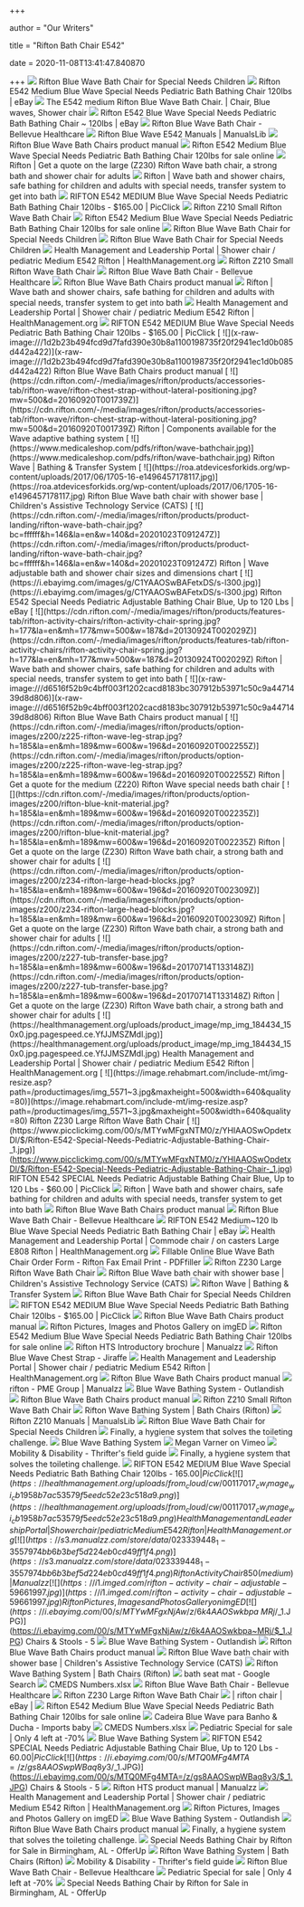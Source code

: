 +++
        
author = "Our Writers"
        
title = "Rifton Bath Chair E542"
        
date = 2020-11-08T13:41:47.840870
        
+++
[ ![](http://www.medarts.net/images/adaptive/rifton-blue-wave-bath-chair.png)](http://www.medarts.net/images/adaptive/rifton-blue-wave-bath-chair.png) Rifton Blue Wave Bath Chair for Special Needs Children
[ ![](https://i.ebayimg.com/images/g/wuYAAOSwOTlfE5pW/s-l400.jpg)](https://i.ebayimg.com/images/g/wuYAAOSwOTlfE5pW/s-l400.jpg) Rifton E542 Medium Blue Wave Special Needs Pediatric Bath Bathing Chair  120lbs | eBay
[ ![](https://i.pinimg.com/originals/08/7e/6b/087e6b049543061096bb324cb2055852.jpg)](https://i.pinimg.com/originals/08/7e/6b/087e6b049543061096bb324cb2055852.jpg) The E542 medium Rifton Blue Wave Bath Chair. | Chair, Blue waves, Shower  chair
[ ![](https://i.ebayimg.com/images/g/TdQAAOSwms1eeAMV/s-l300.jpg)](https://i.ebayimg.com/images/g/TdQAAOSwms1eeAMV/s-l300.jpg) Rifton E542 Blue Wave Special Needs Pediatric Bath Bathing Chair ~ 120lbs |  eBay
[ ![](https://bellevuehealthcare.com/wp-content/uploads/bluewavemain.jpg)](https://bellevuehealthcare.com/wp-content/uploads/bluewavemain.jpg) Rifton Blue Wave Bath Chair - Bellevue Healthcare
[ ![](https://data2.manualslib.com/product_thumbs/en/25/123/12276/1227524_blue_wave_e541_product.jpg)](https://data2.manualslib.com/product_thumbs/en/25/123/12276/1227524_blue_wave_e541_product.jpg) Rifton Blue Wave E542 Manuals | ManualsLib
[ ![](x-raw-image:///eec407e19a6349a6cb10e7ec8cf027641625b5b2323319dc5d4714d87027244b)](x-raw-image:///eec407e19a6349a6cb10e7ec8cf027641625b5b2323319dc5d4714d87027244b) Rifton Blue Wave Bath Chairs product manual
[ ![](https://i.ebayimg.com/images/g/VGsAAOSw1eZfnZQe/s-l225.jpg)](https://i.ebayimg.com/images/g/VGsAAOSw1eZfnZQe/s-l225.jpg) Rifton E542 Medium Blue Wave Special Needs Pediatric Bath Bathing Chair  120lbs for sale online
[ ![](https://cdn.rifton.com/-/media/images/rifton/products/configurator/z230riftonlargewavebathchair.jpg?h=170&la=en&mh=200&mw=400&w=180&d=20160907T184209Z)](https://cdn.rifton.com/-/media/images/rifton/products/configurator/z230riftonlargewavebathchair.jpg?h=170&la=en&mh=200&mw=400&w=180&d=20160907T184209Z) Rifton | Get a quote on the large (Z230) Rifton Wave bath chair, a strong  bath and shower chair for adults
[ ![](https://cdn.rifton.com/-/media/images/rifton/products/overview-tab/rifton-wave/riftonwaveswithbases.jpg?mw=2000&mh=2000&d=20160920T002509Z)](https://cdn.rifton.com/-/media/images/rifton/products/overview-tab/rifton-wave/riftonwaveswithbases.jpg?mw=2000&mh=2000&d=20160920T002509Z) Rifton | Wave bath and shower chairs, safe bathing for children and adults  with special needs, transfer system to get into bath
[ ![](https://www.picclickimg.com/00/s/MTIwMFgxNjAw/z/kDoAAOSwagxfE5pJ/$/Rifton-E542-Medium-Blue-Wave-Special-Needs-Pediatric-_1.jpg)](https://www.picclickimg.com/00/s/MTIwMFgxNjAw/z/kDoAAOSwagxfE5pJ/$/Rifton-E542-Medium-Blue-Wave-Special-Needs-Pediatric-_1.jpg) RIFTON E542 MEDIUM Blue Wave Special Needs Pediatric Bath Bathing Chair  120lbs - $165.00 | PicClick
[ ![](https://www.rehabmart.com/imagesfromrd/IMG_5631.jpg)](https://www.rehabmart.com/imagesfromrd/IMG_5631.jpg) Rifton Z210 Small Rifton Wave Bath Chair
[ ![](https://i.ebayimg.com/images/g/iVwAAOSwmjVfE5p9/s-l1600.jpg)](https://i.ebayimg.com/images/g/iVwAAOSwmjVfE5p9/s-l1600.jpg) Rifton E542 Medium Blue Wave Special Needs Pediatric Bath Bathing Chair  120lbs for sale online
[ ![](http://www.medarts.net/images/top-banner2.jpg)](http://www.medarts.net/images/top-banner2.jpg) Rifton Blue Wave Bath Chair for Special Needs Children
[ ![](http://www.medicalartschemists.com/images/stamp.png)](http://www.medicalartschemists.com/images/stamp.png) Rifton Blue Wave Bath Chair for Special Needs Children
[ ![](https://healthmanagement.org/uploads/from_cloud/cw/00117516_cw_image_wi_130ea0d6f3256ca6a3cb8830a297a7a1.png)](https://healthmanagement.org/uploads/from_cloud/cw/00117516_cw_image_wi_130ea0d6f3256ca6a3cb8830a297a7a1.png) Health Management and Leadership Portal | Shower chair / pediatric Medium E542  Rifton | HealthManagement.org
[ ![](https://www.rehabmart.com/include-mt/img-resize.asp?newwidth=600&path=/productimages/img_5581.jpg)](https://www.rehabmart.com/include-mt/img-resize.asp?newwidth=600&path=/productimages/img_5581.jpg) Rifton Z210 Small Rifton Wave Bath Chair
[ ![](https://bellevuehealthcare.com/wp-content/uploads/BlueWaveTubStand_large.jpg)](https://bellevuehealthcare.com/wp-content/uploads/BlueWaveTubStand_large.jpg) Rifton Blue Wave Bath Chair - Bellevue Healthcare
[ ![](x-raw-image:///24b4bdf0915a31daf2509519087866e1853a4ccbe451242702059d58d37e0951)](x-raw-image:///24b4bdf0915a31daf2509519087866e1853a4ccbe451242702059d58d37e0951) Rifton Blue Wave Bath Chairs product manual
[ ![](https://cdn.rifton.com/-/media/images/rifton/products/overview-tab/rifton-wave/boy-in-rifton-wave-bath-chair.jpg?mw=2000&mh=2000&d=20160921T184559Z)](https://cdn.rifton.com/-/media/images/rifton/products/overview-tab/rifton-wave/boy-in-rifton-wave-bath-chair.jpg?mw=2000&mh=2000&d=20160921T184559Z) Rifton | Wave bath and shower chairs, safe bathing for children and adults  with special needs, transfer system to get into bath
[ ![](https://healthmanagement.org/uploads/from_cloud/cw/00117513_cw_image_wi_1ee8af887d2cbfdac0ef3b3a0ba5bc9e.jpg)](https://healthmanagement.org/uploads/from_cloud/cw/00117513_cw_image_wi_1ee8af887d2cbfdac0ef3b3a0ba5bc9e.jpg) Health Management and Leadership Portal | Shower chair / pediatric Medium E542  Rifton | HealthManagement.org
[ ![](https://www.picclickimg.com/d/l400/pict/184376553379_/Rifton-Pediatric-bath-chair.jpg)](https://www.picclickimg.com/d/l400/pict/184376553379_/Rifton-Pediatric-bath-chair.jpg) RIFTON E542 MEDIUM Blue Wave Special Needs Pediatric Bath Bathing Chair  120lbs - $165.00 | PicClick
[ ![](x-raw-image:///1d2b23b494fcd9d7fafd390e30b8a1100198735f20f2941ec1d0b085d442a422)](x-raw-image:///1d2b23b494fcd9d7fafd390e30b8a1100198735f20f2941ec1d0b085d442a422) Rifton Blue Wave Bath Chairs product manual
[ ![](https://cdn.rifton.com/-/media/images/rifton/products/accessories-tab/rifton-wave/rifton-chest-strap-without-lateral-positioning.jpg?mw=500&d=20160920T001739Z)](https://cdn.rifton.com/-/media/images/rifton/products/accessories-tab/rifton-wave/rifton-chest-strap-without-lateral-positioning.jpg?mw=500&d=20160920T001739Z) Rifton | Components available for the Wave adaptive bathing system
[ ![](https://www.medicaleshop.com/pdfs/rifton/wave-bathchair.jpg)](https://www.medicaleshop.com/pdfs/rifton/wave-bathchair.jpg) Rifton Wave | Bathing & Transfer System
[ ![](https://roa.atdevicesforkids.org/wp-content/uploads/2017/06/1705-16-e1496457178117.jpg)](https://roa.atdevicesforkids.org/wp-content/uploads/2017/06/1705-16-e1496457178117.jpg) Rifton Blue Wave bath chair with shower base | Children's Assistive  Technology Service (CATS)
[ ![](https://cdn.rifton.com/-/media/images/rifton/products/product-landing/rifton-wave-bath-chair.jpg?bc=ffffff&h=146&la=en&w=140&d=20201023T091247Z)](https://cdn.rifton.com/-/media/images/rifton/products/product-landing/rifton-wave-bath-chair.jpg?bc=ffffff&h=146&la=en&w=140&d=20201023T091247Z) Rifton | Wave adjustable bath and shower chair sizes and dimensions chart
[ ![](https://i.ebayimg.com/images/g/C1YAAOSwBAFetxDS/s-l300.jpg)](https://i.ebayimg.com/images/g/C1YAAOSwBAFetxDS/s-l300.jpg) Rifton E542 Special Needs Pediatric Adjustable Bathing Chair Blue, Up to  120 Lbs | eBay
[ ![](https://cdn.rifton.com/-/media/images/rifton/products/features-tab/rifton-activity-chairs/rifton-activity-chair-spring.jpg?h=177&la=en&mh=177&mw=500&w=187&d=20130924T002029Z)](https://cdn.rifton.com/-/media/images/rifton/products/features-tab/rifton-activity-chairs/rifton-activity-chair-spring.jpg?h=177&la=en&mh=177&mw=500&w=187&d=20130924T002029Z) Rifton | Wave bath and shower chairs, safe bathing for children and adults  with special needs, transfer system to get into bath
[ ![](x-raw-image:///d6516f52b9c4bff003f1202cacd8183bc307912b53971c50c9a4471439d8d806)](x-raw-image:///d6516f52b9c4bff003f1202cacd8183bc307912b53971c50c9a4471439d8d806) Rifton Blue Wave Bath Chairs product manual
[ ![](https://cdn.rifton.com/-/media/images/rifton/products/option-images/z200/z225-rifton-wave-leg-strap.jpg?h=185&la=en&mh=189&mw=600&w=196&d=20160920T002255Z)](https://cdn.rifton.com/-/media/images/rifton/products/option-images/z200/z225-rifton-wave-leg-strap.jpg?h=185&la=en&mh=189&mw=600&w=196&d=20160920T002255Z) Rifton | Get a quote for the medium (Z220) Rifton Wave special needs bath  chair
[ ![](https://cdn.rifton.com/-/media/images/rifton/products/option-images/z200/rifton-blue-knit-material.jpg?h=185&la=en&mh=189&mw=600&w=196&d=20160920T002235Z)](https://cdn.rifton.com/-/media/images/rifton/products/option-images/z200/rifton-blue-knit-material.jpg?h=185&la=en&mh=189&mw=600&w=196&d=20160920T002235Z) Rifton | Get a quote on the large (Z230) Rifton Wave bath chair, a strong  bath and shower chair for adults
[ ![](https://cdn.rifton.com/-/media/images/rifton/products/option-images/z200/z234-rifton-large-head-blocks.jpg?h=185&la=en&mh=189&mw=600&w=196&d=20160920T002309Z)](https://cdn.rifton.com/-/media/images/rifton/products/option-images/z200/z234-rifton-large-head-blocks.jpg?h=185&la=en&mh=189&mw=600&w=196&d=20160920T002309Z) Rifton | Get a quote on the large (Z230) Rifton Wave bath chair, a strong  bath and shower chair for adults
[ ![](https://cdn.rifton.com/-/media/images/rifton/products/option-images/z200/z227-tub-transfer-base.jpg?h=185&la=en&mh=189&mw=600&w=196&d=20170714T133148Z)](https://cdn.rifton.com/-/media/images/rifton/products/option-images/z200/z227-tub-transfer-base.jpg?h=185&la=en&mh=189&mw=600&w=196&d=20170714T133148Z) Rifton | Get a quote on the large (Z230) Rifton Wave bath chair, a strong  bath and shower chair for adults
[ ![](https://healthmanagement.org/uploads/product_image/mp_img_184434_150x0.jpg.pagespeed.ce.YfJJMSZMdl.jpg)](https://healthmanagement.org/uploads/product_image/mp_img_184434_150x0.jpg.pagespeed.ce.YfJJMSZMdl.jpg) Health Management and Leadership Portal | Shower chair / pediatric Medium E542  Rifton | HealthManagement.org
[ ![](https://image.rehabmart.com/include-mt/img-resize.asp?path=/productimages/img_5571~3.jpg&maxheight=500&width=640&quality=80)](https://image.rehabmart.com/include-mt/img-resize.asp?path=/productimages/img_5571~3.jpg&maxheight=500&width=640&quality=80) Rifton Z230 Large Rifton Wave Bath Chair
[ ![](https://www.picclickimg.com/00/s/MTYwMFgxNTM0/z/YHIAAOSwOpdetxDl/$/Rifton-E542-Special-Needs-Pediatric-Adjustable-Bathing-Chair-_1.jpg)](https://www.picclickimg.com/00/s/MTYwMFgxNTM0/z/YHIAAOSwOpdetxDl/$/Rifton-E542-Special-Needs-Pediatric-Adjustable-Bathing-Chair-_1.jpg) RIFTON E542 SPECIAL Needs Pediatric Adjustable Bathing Chair Blue, Up to  120 Lbs - $60.00 | PicClick
[ ![](https://cdn.rifton.com/-/media/images/rifton/products/overview-tab/rifton-wave/rifton-wave-on-tub-transfer-base.jpg?la=en&d=20170626T152621Z)](https://cdn.rifton.com/-/media/images/rifton/products/overview-tab/rifton-wave/rifton-wave-on-tub-transfer-base.jpg?la=en&d=20170626T152621Z) Rifton | Wave bath and shower chairs, safe bathing for children and adults  with special needs, transfer system to get into bath
[ ![](x-raw-image:///a95a7d1e79eeeaaa85f9deaca56fe1d1481d5d2d11a10021398cbc975c81bc01)](x-raw-image:///a95a7d1e79eeeaaa85f9deaca56fe1d1481d5d2d11a10021398cbc975c81bc01) Rifton Blue Wave Bath Chairs product manual
[ ![](https://bellevuehealthcare.com/wp-content/uploads/bluewavetubStand_large2.jpg)](https://bellevuehealthcare.com/wp-content/uploads/bluewavetubStand_large2.jpg) Rifton Blue Wave Bath Chair - Bellevue Healthcare
[ ![](https://i.ebayimg.com/images/g/PzMAAOSwZTlfTxLY/s-l300.jpg)](https://i.ebayimg.com/images/g/PzMAAOSwZTlfTxLY/s-l300.jpg) RIFTON E542 Medium~120 lb Blue Wave Special Needs Pediatric Bath Bathing  Chair | eBay
[ ![](https://healthmanagement.org/uploads/product_image/mp_img_184471.jpg)](https://healthmanagement.org/uploads/product_image/mp_img_184471.jpg) Health Management and Leadership Portal | Commode chair / on casters Large  E808 Rifton | HealthManagement.org
[ ![](https://www.pdffiller.com/preview/59/810/59810125.png)](https://www.pdffiller.com/preview/59/810/59810125.png) Fillable Online Blue Wave Bath Chair Order Form - Rifton Fax Email Print -  PDFfiller
[ ![](https://image.rehabmart.com/include-mt/img-resize.asp?path=/productimages/img_5570~2.jpg&maxheight=500&width=640&quality=80)](https://image.rehabmart.com/include-mt/img-resize.asp?path=/productimages/img_5570~2.jpg&maxheight=500&width=640&quality=80) Rifton Z230 Large Rifton Wave Bath Chair
[ ![](https://roa.atdevicesforkids.org/wp-content/uploads/2020/07/2007-19-e1596216248388-300x300.jpg)](https://roa.atdevicesforkids.org/wp-content/uploads/2020/07/2007-19-e1596216248388-300x300.jpg) Rifton Blue Wave bath chair with shower base | Children's Assistive  Technology Service (CATS)
[ ![](https://www.medicaleshop.com/core/media/media.nl?id=713242&c=3635909&h=ccc3fcc8e1135d103b18)](https://www.medicaleshop.com/core/media/media.nl?id=713242&c=3635909&h=ccc3fcc8e1135d103b18) Rifton Wave | Bathing & Transfer System
[ ![](http://www.medarts.net/images/phone.png)](http://www.medarts.net/images/phone.png) Rifton Blue Wave Bath Chair for Special Needs Children
[ ![](https://www.picclickimg.com/d/l400/pict/333747276581_/Rifton-Wave-Bathing-Transfer-System-Blue-75lbs%C2%A0.jpg)](https://www.picclickimg.com/d/l400/pict/333747276581_/Rifton-Wave-Bathing-Transfer-System-Blue-75lbs%C2%A0.jpg) RIFTON E542 MEDIUM Blue Wave Special Needs Pediatric Bath Bathing Chair  120lbs - $165.00 | PicClick
[ ![](x-raw-image:///3fd8c9d299759fa00f75f5c15ef8ab4acfd18cd095c2cf9037a29964eea2ee21)](x-raw-image:///3fd8c9d299759fa00f75f5c15ef8ab4acfd18cd095c2cf9037a29964eea2ee21) Rifton Blue Wave Bath Chairs product manual
[ ![](https://i1.imged.com/rifton-e542-blue-wave-pediatric-special-needs-bathing-shower-chair-bath-stand-59668800.jpg)](https://i1.imged.com/rifton-e542-blue-wave-pediatric-special-needs-bathing-shower-chair-bath-stand-59668800.jpg) Rifton Pictures, Images and Photos Gallery on imgED
[ ![](https://i.ebayimg.com/images/g/9yYAAOSwqfVfE5pL/s-l1600.jpg)](https://i.ebayimg.com/images/g/9yYAAOSwqfVfE5pL/s-l1600.jpg) Rifton E542 Medium Blue Wave Special Needs Pediatric Bath Bathing Chair  120lbs for sale online
[ ![](https://s3.manualzz.com/store/data/030256183_1-9e7e98f1dd3c67a78dc51626da475187.png)](https://s3.manualzz.com/store/data/030256183_1-9e7e98f1dd3c67a78dc51626da475187.png) Rifton HTS Introductory brochure | Manualzz
[ ![](https://www.jiraffe.org.uk/wp-content/uploads/2014/01/rifton-bath-chair-additional-strap.jpg)](https://www.jiraffe.org.uk/wp-content/uploads/2014/01/rifton-bath-chair-additional-strap.jpg) Rifton Blue Wave Chest Strap - Jiraffe
[ ![](https://healthmanagement.org/uploads/product_image/mp_img_184418_150x0.jpg.pagespeed.ce.SHuB3RMMIF.jpg)](https://healthmanagement.org/uploads/product_image/mp_img_184418_150x0.jpg.pagespeed.ce.SHuB3RMMIF.jpg) Health Management and Leadership Portal | Shower chair / pediatric Medium E542  Rifton | HealthManagement.org
[ ![](x-raw-image:///7a389c14aa43ee62073b65b488c9084e7333985b8280fe874b4e2d67d8909078)](x-raw-image:///7a389c14aa43ee62073b65b488c9084e7333985b8280fe874b4e2d67d8909078) Rifton Blue Wave Bath Chairs product manual
[ ![](https://s2.manualzz.com/store/data/044361960_1-2965cf39a62422fd610af86a72164f6a.png)](https://s2.manualzz.com/store/data/044361960_1-2965cf39a62422fd610af86a72164f6a.png) rifton - PME Group | Manualzz
[ ![](https://img.yumpu.com/36188828/1/500x640/blue-wave-bathing-system-outlandish.jpg)](https://img.yumpu.com/36188828/1/500x640/blue-wave-bathing-system-outlandish.jpg) Blue Wave Bathing System - Outlandish
[ ![](x-raw-image:///53dfc38fa9362b2a5d3d5b54e86c6508df062bda7549ae33f059569782089ba9)](x-raw-image:///53dfc38fa9362b2a5d3d5b54e86c6508df062bda7549ae33f059569782089ba9) Rifton Blue Wave Bath Chairs product manual
[ ![](https://image.rehabmart.com/include-mt/img-resize.asp?path=/productimages/rifton_wave_tub_transfer_base.jpg&maxheight=500&width=640&quality=80)](https://image.rehabmart.com/include-mt/img-resize.asp?path=/productimages/rifton_wave_tub_transfer_base.jpg&maxheight=500&width=640&quality=80) Rifton Z210 Small Rifton Wave Bath Chair
[ ![](https://www.medicaleshop.com/core/media/media.nl?id=712810&c=3635909&h=856c099f572a92d547f7)](https://www.medicaleshop.com/core/media/media.nl?id=712810&c=3635909&h=856c099f572a92d547f7) Rifton Wave Bathing System | Bath Chairs (Rifton)
[ ![](https://data2.manualslib.com/product_thumbs/en/30/149/14848/1484750_z210_product.jpg)](https://data2.manualslib.com/product_thumbs/en/30/149/14848/1484750_z210_product.jpg) Rifton Z210 Manuals | ManualsLib
[ ![](http://www.medarts.net/images/logo1.png)](http://www.medarts.net/images/logo1.png) Rifton Blue Wave Bath Chair for Special Needs Children
[ ![](x-raw-image:///4d149ec569df9a10107b2c148a86c08c74c444c1e05aa6508f59a9394f8c044d)](x-raw-image:///4d149ec569df9a10107b2c148a86c08c74c444c1e05aa6508f59a9394f8c044d) Finally, a hygiene system that solves the toileting challenge.
[ ![](x-raw-image:///1243573683cac0bdac9914cbec811f3d482d3963c03341746d03177a62ba1e61)](x-raw-image:///1243573683cac0bdac9914cbec811f3d482d3963c03341746d03177a62ba1e61) Blue Wave Bathing System
[ ![](https://i.vimeocdn.com/video/575680984_780x439.jpg)](https://i.vimeocdn.com/video/575680984_780x439.jpg) Megan Varner on Vimeo
[ ![](https://www.thriftersfieldguide.com/uploads/5/6/7/7/56772101/2001349_orig.jpg)](https://www.thriftersfieldguide.com/uploads/5/6/7/7/56772101/2001349_orig.jpg) Mobility & Disability - Thrifter's field guide
[ ![](x-raw-image:///f96f8a3d8e721c253063f351f109028b9fdf1446b4110003d7cb40517b8c2338)](x-raw-image:///f96f8a3d8e721c253063f351f109028b9fdf1446b4110003d7cb40517b8c2338) Finally, a hygiene system that solves the toileting challenge.
[ ![](https://www.picclickimg.com/d/l400/pict/174340051139_/Rifton-Compass-25-Community-Playthings-Special-Needs-Childs.jpg)](https://www.picclickimg.com/d/l400/pict/174340051139_/Rifton-Compass-25-Community-Playthings-Special-Needs-Childs.jpg) RIFTON E542 MEDIUM Blue Wave Special Needs Pediatric Bath Bathing Chair  120lbs - $165.00 | PicClick
[ ![](https://healthmanagement.org/uploads/from_cloud/cw/00117017_cw_image_wi_cb1958b7ac53579f5eedc52e23c518a9.png)](https://healthmanagement.org/uploads/from_cloud/cw/00117017_cw_image_wi_cb1958b7ac53579f5eedc52e23c518a9.png) Health Management and Leadership Portal | Shower chair / pediatric Medium E542  Rifton | HealthManagement.org
[ ![](https://s3.manualzz.com/store/data/023339448_1-3557974bb6b3bef5d224eb0cd49ff1f4.png)](https://s3.manualzz.com/store/data/023339448_1-3557974bb6b3bef5d224eb0cd49ff1f4.png) Rifton Activity Chair 850 (medium) | Manualzz
[ ![](https://i1.imged.com/rifton-activity-chair-adjustable-59661997.jpg)](https://i1.imged.com/rifton-activity-chair-adjustable-59661997.jpg) Rifton Pictures, Images and Photos Gallery on imgED
[ ![](https://i.ebayimg.com/00/s/MTYwMFgxNjAw/z/6k4AAOSwkbpa~MRj/$_1.JPG)](https://i.ebayimg.com/00/s/MTYwMFgxNjAw/z/6k4AAOSwkbpa~MRj/$_1.JPG) Chairs & Stools - 5
[ ![](https://img.yumpu.com/45157476/1/167x260/dynamic-stander-16-outlandish.jpg?quality=85)](https://img.yumpu.com/45157476/1/167x260/dynamic-stander-16-outlandish.jpg?quality=85) Blue Wave Bathing System - Outlandish
[ ![](x-raw-image:///a62f2bd6e8770bf97411387aae70836accfdd9e496092fbf57698ac330a17332)](x-raw-image:///a62f2bd6e8770bf97411387aae70836accfdd9e496092fbf57698ac330a17332) Rifton Blue Wave Bath Chairs product manual
[ ![](https://roa.atdevicesforkids.org/wp-content/uploads/2019/10/1910-22-300x300.png)](https://roa.atdevicesforkids.org/wp-content/uploads/2019/10/1910-22-300x300.png) Rifton Blue Wave bath chair with shower base | Children's Assistive  Technology Service (CATS)
[ ![](https://www.medicaleshop.com/core/media/media.nl?id=713160&c=3635909&h=c809252fac2422222bdf)](https://www.medicaleshop.com/core/media/media.nl?id=713160&c=3635909&h=c809252fac2422222bdf) Rifton Wave Bathing System | Bath Chairs (Rifton)
[ ![](https://i.pinimg.com/originals/7a/0d/24/7a0d245d785120e325f60c2b4d7df244.jpg)](https://i.pinimg.com/originals/7a/0d/24/7a0d245d785120e325f60c2b4d7df244.jpg) bath seat mat - Google Search
[ ![](x-raw-image:///8ece82f1a0abdcd6117322b01bf7cf4d8d4145df307b7cc104e6b65155ad4b34)](x-raw-image:///8ece82f1a0abdcd6117322b01bf7cf4d8d4145df307b7cc104e6b65155ad4b34) CMEDS Numbers.xlsx
[ ![](https://bellevuehealthcare.com/wp-content/uploads/BariatricShowerChair-450x450.jpg)](https://bellevuehealthcare.com/wp-content/uploads/BariatricShowerChair-450x450.jpg) Rifton Blue Wave Bath Chair - Bellevue Healthcare
[ ![](https://www.rehabmart.com/images_html2/2016_04/Rifton/Rifton%20Wave/Calfrest%20angle.jpg)](https://www.rehabmart.com/images_html2/2016_04/Rifton/Rifton%20Wave/Calfrest%20angle.jpg) Rifton Z230 Large Rifton Wave Bath Chair
[ ![](https://i.ebayimg.com/00/s/MTYwMFgxMjAw/z/iUIAAOSwW15fTqrK/$_9.JPG)](https://i.ebayimg.com/00/s/MTYwMFgxMjAw/z/iUIAAOSwW15fTqrK/$_9.JPG)  | rifton chair | eBay | 
[ ![](https://i.ebayimg.com/images/g/avoAAOSwp0hfE5pN/s-l1600.jpg)](https://i.ebayimg.com/images/g/avoAAOSwp0hfE5pN/s-l1600.jpg) Rifton E542 Medium Blue Wave Special Needs Pediatric Bath Bathing Chair  120lbs for sale online
[ ![](https://importsbaby.com/product_images/c/315/rifton-wave-bathing-transfer-system-19.gif__02518_zoom.jpg)](https://importsbaby.com/product_images/c/315/rifton-wave-bathing-transfer-system-19.gif__02518_zoom.jpg) Cadeira Blue Wave para Banho & Ducha - Imports baby
[ ![](x-raw-image:///f2b9161b807c457a0e7ad6e7ef221e76058c1d0e50a83d4a654488c9bdf7e6d5)](x-raw-image:///f2b9161b807c457a0e7ad6e7ef221e76058c1d0e50a83d4a654488c9bdf7e6d5) CMEDS Numbers.xlsx
[ ![](https://static.erowz.com/01/pimg/2/8/pe/US_0__Stealth_Lightning_pediatric_Special_Needs_Stroller_Wheelchair_1618_seat150_pd_MjIyMTQzMDI1NzI0_medium.jpg)](https://static.erowz.com/01/pimg/2/8/pe/US_0__Stealth_Lightning_pediatric_Special_Needs_Stroller_Wheelchair_1618_seat150_pd_MjIyMTQzMDI1NzI0_medium.jpg) Pediatric Special for sale | Only 4 left at -70%
[ ![](x-raw-image:///f478edcb1823f614379baf6c19edb6f11e1ffaa4542cef489e6e7ddbbacd12ab)](x-raw-image:///f478edcb1823f614379baf6c19edb6f11e1ffaa4542cef489e6e7ddbbacd12ab) Blue Wave Bathing System
[ ![](https://www.picclickimg.com/00/s/MTYwMFgxMjMy/z/WSYAAOSwJD9etxDe/$/Rifton-E542-Special-Needs-Pediatric-Adjustable-Bathing-Chair-_1.jpg)](https://www.picclickimg.com/00/s/MTYwMFgxMjMy/z/WSYAAOSwJD9etxDe/$/Rifton-E542-Special-Needs-Pediatric-Adjustable-Bathing-Chair-_1.jpg) RIFTON E542 SPECIAL Needs Pediatric Adjustable Bathing Chair Blue, Up to  120 Lbs - $60.00 | PicClick
[ ![](https://i.ebayimg.com/00/s/MTQ0MFg4MTA=/z/gs8AAOSwpWBaq8y3/$_1.JPG)](https://i.ebayimg.com/00/s/MTQ0MFg4MTA=/z/gs8AAOSwpWBaq8y3/$_1.JPG) Chairs & Stools - 5
[ ![](https://s1.manualzz.com/store/data/007271224_1-c89adc0bf8ed804da9abed2a32137705.png)](https://s1.manualzz.com/store/data/007271224_1-c89adc0bf8ed804da9abed2a32137705.png) Rifton HTS product manual | Manualzz
[ ![](https://healthmanagement.org/uploads/from_cloud/cw/00117211_cw_image_wi_6091a7bac6cbff423909d5ec3a594e7a.png)](https://healthmanagement.org/uploads/from_cloud/cw/00117211_cw_image_wi_6091a7bac6cbff423909d5ec3a594e7a.png) Health Management and Leadership Portal | Shower chair / pediatric Medium E542  Rifton | HealthManagement.org
[ ![](https://i1.imged.com/rifton-blue-wave-toileting-system-e806-special-needs-mobility-shower-chair-nr-52824358.jpg)](https://i1.imged.com/rifton-blue-wave-toileting-system-e806-special-needs-mobility-shower-chair-nr-52824358.jpg) Rifton Pictures, Images and Photos Gallery on imgED
[ ![](https://img.yumpu.com/33136496/1/167x260/dynamic-stander-32-outlandish.jpg?quality=85)](https://img.yumpu.com/33136496/1/167x260/dynamic-stander-32-outlandish.jpg?quality=85) Blue Wave Bathing System - Outlandish
[ ![](x-raw-image:///3a9e44b26b5ac2bc701113b84996865a56501b81d5fc7730b1b96fc2a3f26c91)](x-raw-image:///3a9e44b26b5ac2bc701113b84996865a56501b81d5fc7730b1b96fc2a3f26c91) Rifton Blue Wave Bath Chairs product manual
[ ![](x-raw-image:///cd0c227b2c32efc07506ec769d42ef884a74d797123d0af9c4ce10c7bfb69ce0)](x-raw-image:///cd0c227b2c32efc07506ec769d42ef884a74d797123d0af9c4ce10c7bfb69ce0) Finally, a hygiene system that solves the toileting challenge.
[ ![](https://images.offerup.com/KVrQyztilRkWn7IiaJTPbpAwlLA=/600x800/9626/9626f150958540369b97f21a05cffe50.jpg)](https://images.offerup.com/KVrQyztilRkWn7IiaJTPbpAwlLA=/600x800/9626/9626f150958540369b97f21a05cffe50.jpg) Special Needs Bathing Chair by Rifton for Sale in Birmingham, AL - OfferUp
[ ![](https://www.medicaleshop.com/core/media/media.nl?id=713437&c=3635909&h=7e5d5383bcc72a776a51)](https://www.medicaleshop.com/core/media/media.nl?id=713437&c=3635909&h=7e5d5383bcc72a776a51) Rifton Wave Bathing System | Bath Chairs (Rifton)
[ ![](https://www.thriftersfieldguide.com/uploads/5/6/7/7/56772101/3559529_orig.jpg)](https://www.thriftersfieldguide.com/uploads/5/6/7/7/56772101/3559529_orig.jpg) Mobility & Disability - Thrifter's field guide
[ ![](https://bellevuehealthcare.com/wp-content/uploads/BlueWaveStraps_large.jpg)](https://bellevuehealthcare.com/wp-content/uploads/BlueWaveStraps_large.jpg) Rifton Blue Wave Bath Chair - Bellevue Healthcare
[ ![](https://static.erowz.com/03/pimg/2/8/pe/US_0_EZRider_14_Special_Needs_Convaid_Pediatric_Stroller_Wheelchair__13_x_14_Seat_MTEzOTQ5Njg1MzI1_medium.jpg)](https://static.erowz.com/03/pimg/2/8/pe/US_0_EZRider_14_Special_Needs_Convaid_Pediatric_Stroller_Wheelchair__13_x_14_Seat_MTEzOTQ5Njg1MzI1_medium.jpg) Pediatric Special for sale | Only 4 left at -70%
[ ![](https://photos.offerup.com/3ZjelMlOEbVeA9xs9hKVi9xvbTU=/600x450/14b7/14b78cf3496a4cb5b3b5bdd284309b93.jpg)](https://photos.offerup.com/3ZjelMlOEbVeA9xs9hKVi9xvbTU=/600x450/14b7/14b78cf3496a4cb5b3b5bdd284309b93.jpg) Special Needs Bathing Chair by Rifton for Sale in Birmingham, AL - OfferUp
